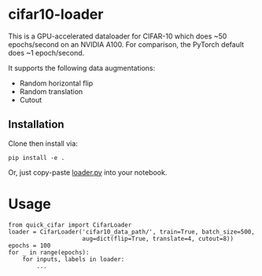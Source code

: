 # cifar10-loader

This is a GPU-accelerated dataloader for CIFAR-10 which does ~50 epochs/second on an NVIDIA A100.
For comparison, the PyTorch default does ~1 epoch/second.

It supports the following data augmentations:
* Random horizontal flip
* Random translation
* Cutout

## Installation
Clone then install via:
```
pip install -e .
```
Or, just copy-paste [loader.py](https://github.com/KellerJordan/cifar10-loader/blob/master/quick_cifar/loader.py) into your notebook.

# Usage

```
from quick_cifar import CifarLoader
loader = CifarLoader('cifar10_data_path/', train=True, batch_size=500,
                     aug=dict(flip=True, translate=4, cutout=8))
epochs = 100
for _ in range(epochs):
    for inputs, labels in loader:
        ...
```

